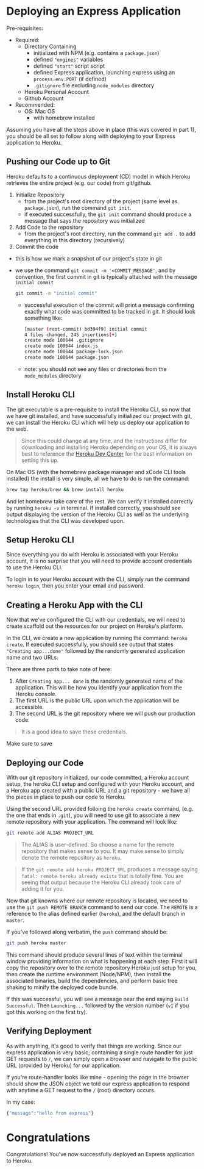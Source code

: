 # Deploying an Express Application

Pre-requisites:

- Required:
  - Directory Containing
    - initialized with NPM (e.g. contains a `package.json`)
    - defined `"engines"` variables
    - defined `"start"` script script
    - defined Express application, launching express using an `process.env.PORT` (if defined)
    - `.gitignore` file excluding `node_modules` directory
  - Heroku Personal Account
  - Github Account
- Recommended:
  - OS: Mac OS
    - with homebrew installed

Assuming you have all the steps above in place (this was covered in part 1), you should be all set to follow along with deploying to your Express application to Heroku.

## Pushing our Code up to Git

Heroku defaults to a continuous deployment (CD) model in which Heroku retrieves the entire project (e.g. our code) from git/github.

1. Initialize Repository
   - from the project's root directory of the project (same level as `package.json`), run the command `git init`.
   - if executed successfully, the `git init` command should produce a message that says the repository was initialized
2. Add Code to the repository
   - from the project's root directory, run the command `git add .` to add everything in this directory (recursively)
3. Commit the code

- this is how we mark a snapshot of our project's state in git
- we use the command `git commit -m '<COMMIT_MESSAGE'`, and by convention, the first commit in git is typically attached with the message `initial commit`

  ```sh
  git commit -m "initial commit"
  ```

  - successful execution of the commit will print a message confirming exactly what code was committed to be tracked in git. It should look something like:
    ```sh
    [master (root-commit) bd394f9] initial commit
    4 files changed, 245 insertions(+)
    create mode 100644 .gitignore
    create mode 100644 index.js
    create mode 100644 package-lock.json
    create mode 100644 package.json
    ```
  - note: you should not see any files or directories from the `node_modules` directory

## Install Heroku CLI

The git executable is a pre-requisite to install the Heroku CLI, so now that we have git installed, and have successfully initialized our project with git, we can install the Heroku CLI which will help us deploy our application to the web.

> Since this could change at any time, and the instructions differ for downloading and installing Heroku depending on your OS, it is always best to reference the [Heroku Dev Center](https://devcenter.heroku.com/articles/heroku-cli) for the best information on setting this up.

On Mac OS (with the homebrew package manager and xCode CLI tools installed) the install is very simple, all we have to do is run the command:

```sh
brew tap heroku/brew && brew install heroku
```

And let homebrew take care of the rest. We can verify it installed correctly by running `heroku -v` in terminal. If installed correctly, you should see output displaying the version of the Heroku CLI as well as the underlying technologies that the CLI was developed upon.

## Setup Heroku CLI

Since everything you do with Heroku is associated with your Heroku account, it is no surprise that you will need to provide account credentials to use the Heroku CLI.

To login in to your Heroku account with the CLI, simply run the command `heroku login`, then you enter your email and password.

## Creating a Heroku App with the CLI

Now that we've configured the CLI with our credentials, we will need to create scaffold out the resources for our project on Heroku's platform.

In the CLI, we create a new application by running the command: `heroku create`. If executed successfully, you should see output that states `"Creating app...done"` followed by the randomly generated application name and two URLs.

There are three parts to take note of here:

1. After `Creating app... done` is the randomly generated name of the application. This will be how you identify your application from the Heroku console.
2. The first URL is the public URL upon which the application will be accessible.
3. The second URL is the git repository where we will push our production code.

> It is a good idea to save these credentials.

Make sure to save

## Deploying our Code

With our git repository initialized, our code committed, a Heroku account setup, the heroku CLI setup and configured with your Heroku account, and a Heroku app created with a public URL and a git repository - we have all the pieces in place to push our code to Heroku.

Using the second URL provided folloing the `heroku create` command, (e.g. the one that ends in `.git`), you will need to use git to associate a new remote repository with your application. The command will look like:

```sh
git remote add ALIAS PROJECT_URL
```

> The ALIAS is user-defined. So choose a name for the remote repository that makes sense to you. It may make sense to simply denote the remote repository as `heroku`.

> If the `git remote add heroku PROJECT_URL` produces a message saying `fatal: remote heroku already exists` that is totally fine. You are seeing that output because the Heroku CLI already took care of adding it for you.

Now that git knowns where our remote repository is located, we need to use the `git push REMOTE BRANCH` command to send our code. The `REMOTE` is a reference to the alias defined earlier (`heroku`), and the default branch in `master`.

If you've followed along verbatim, the `push` command should be:

```sh
git push heroku master
```

This command should produce several lines of text within the terminal window providing information on what is happening at each step. First it will copy the repository over to the remote repository Heroku just setup for you, then create the runtime environment (Node/NPM), then install the associated binaries, build the dependencies, and perform basic tree shaking to minify the deployed code bundle.

If this was successful, you will see a message near the end saying `Build Successful`. Then `Launching...` followed by the version number (`v1` if you got this working on the first try).

## Verifying Deployment

As with anything, it's good to verify that things are working. Since our express application is very basic; containing a single route handler for just GET requests to `/`, we can simply open a browser and navigate to the public URL (provided by Heroku) for our application.

If you're route-handler looks like mine - opening the page in the browser should show the JSON object we told our express application to respond with anytime a GET request to the `/` (root) directory occurs.

In my case:

```js
{"message":"hello from express"}
```

# Congratulations

Congratulations! You've now successfully deployed an Express application to Heroku.
